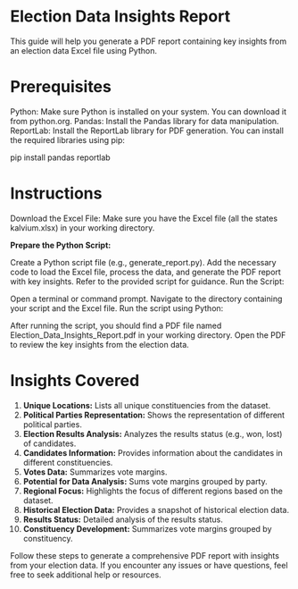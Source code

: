 # Election Data Insights Report
This guide will help you generate a PDF report containing key insights from an election data Excel file using Python.

# Prerequisites
Python: Make sure Python is installed on your system. You can download it from python.org.
Pandas: Install the Pandas library for data manipulation.
ReportLab: Install the ReportLab library for PDF generation.
You can install the required libraries using pip:

pip install pandas reportlab

# Instructions

Download the Excel File: Make sure you have the Excel file (all the states kalvium.xlsx) in your working directory.

**Prepare the Python Script:**

Create a Python script file (e.g., generate_report.py).
Add the necessary code to load the Excel file, process the data, and generate the PDF report with key insights. Refer to the provided script for guidance.
Run the Script:

Open a terminal or command prompt.
Navigate to the directory containing your script and the Excel file.
Run the script using Python:

After running the script, you should find a PDF file named Election_Data_Insights_Report.pdf in your working directory.
Open the PDF to review the key insights from the election data.

# Insights Covered

1. **Unique Locations:** Lists all unique constituencies from the dataset.
2. **Political Parties Representation:** Shows the representation of different political parties.
3. **Election Results Analysis:** Analyzes the results status (e.g., won, lost) of candidates.
4. **Candidates Information:** Provides information about the candidates in different constituencies.
5. **Votes Data:** Summarizes vote margins.
6. **Potential for Data Analysis:** Sums vote margins grouped by party.
7. **Regional Focus:** Highlights the focus of different regions based on the dataset.
8. **Historical Election Data:** Provides a snapshot of historical election data.
9. **Results Status:** Detailed analysis of the results status.
10. **Constituency Development:** Summarizes vote margins grouped by constituency.

Follow these steps to generate a comprehensive PDF report with insights from your election data. If you encounter any issues or have questions, feel free to seek additional help or resources.
